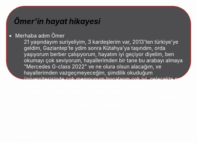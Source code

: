
<html>
    <haed>
        <meta charset="utf-8"/>
        <meta name="descripion"/>
        <title>ÖMER NAĞSEN</title>
        <style>
            .omar{
                width: 100%;
                height: 200px;
                border: 1px solid red;
                background-color: rgb(78, 78, 80);
                color: white;
                border-radius: 50px;
            }
            h2{
                color: black;
                margin-left: 20px;
            }
        </style>
    </haed>
    <body><div class="omar">
        <h2><i>Ömer'in hayat hikayesi</i></h2>
        <ul>
            <li>Merhaba  adım Ömer
                    <ol>21 yaşındayım suriyeliyim, 3 kardeşlerim var, 2013'ten türkiye'ye geldim, Gaziantep'te ydim sonra Kütahya'ya taşındım, orda yaşıyorum berber çalışıyorum, hayatım iyi geçiyor diyelim, ben okumayı çok seviyorum, hayallerimden bir tane bu arabayı almaya "Mercedes G-class 2022" ve ne olura olsun alacağım, ve hayallerimden vazgeçmeyeceğim, şimdilik okuduğum üniversitesisinde çok memnunum hocalarım çok iyi, gelecekte ne olacağımı hala bilmiyorum düşünüyorum ,  çok arkadaşlarım var  onların her şeyden seviyorum hata onlar için kurban olurum, geçmişte kalan yarım hikayemi anlatmak istemiyorum o kalbimde kalsın işte bu Ömer arkadaşınız, banada herkese iyi şanslar diliyorum 🤍
                    </ol>   
                    
            </li>

        </ul></div>
    </body>
</html>
